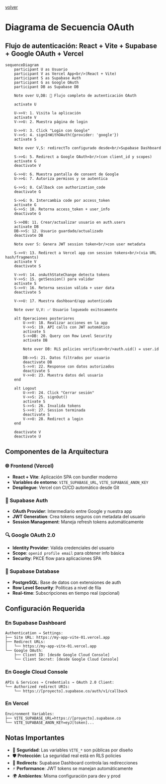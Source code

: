 [volver](Especificaciones_Técnicas-Módulo_Autenticación_OAuth.md)

# Diagrama de Secuencia OAuth

## Flujo de autenticación: React + Vite + Supabase + Google OAuth + Vercel

```mermaid
sequenceDiagram
    participant U as Usuario
    participant V as Vercel App<br/>(React + Vite)
    participant S as Supabase Auth
    participant G as Google OAuth
    participant DB as Supabase DB

    Note over U,DB: 🔐 Flujo completo de autenticación OAuth

    activate U
    
    U->>V: 1. Visita la aplicación
    activate V
    V->>U: 2. Muestra página de login
    
    U->>V: 3. Click "Login con Google"
    V->>S: 4. signInWithOAuth({provider: 'google'})
    activate S
    
    Note over V,S: redirectTo configurado desde<br/>Supabase Dashboard
    
    S->>G: 5. Redirect a Google OAuth<br/>(con client_id y scopes)
    activate G
    deactivate V
    
    G->>U: 6. Muestra pantalla de consent de Google
    U->>G: 7. Autoriza permisos y se autentica
    
    G->>S: 8. Callback con authorization_code
    deactivate G
    
    S->>G: 9. Intercambia code por access_token
    activate G
    G->>S: 10. Retorna access_token + user_info
    deactivate G
    
    S->>DB: 11. Crear/actualizar usuario en auth.users
    activate DB
    DB->>S: 12. Usuario guardado/actualizado
    deactivate DB
    
    Note over S: Genera JWT session token<br/>con user metadata
    
    S->>V: 13. Redirect a Vercel app con session tokens<br/>(via URL hash/fragments)
    activate V
    deactivate S
    
    V->>V: 14. onAuthStateChange detecta tokens
    V->>S: 15. getSession() para validar
    activate S
    S->>V: 16. Retorna session válida + user data
    deactivate S
    
    V->>U: 17. Muestra dashboard/app autenticada
    
    Note over U,V: ✅ Usuario logueado exitosamente

    alt Operaciones posteriores
        U->>V: 18. Realizar acciones en la app
        V->>S: 19. API calls con JWT automático
        activate S
        S->>DB: 20. Query con Row Level Security
        activate DB
        
        Note over DB: RLS policies verifican<br/>auth.uid() = user.id
        
        DB->>S: 21. Datos filtrados por usuario
        deactivate DB
        S->>V: 22. Response con datos autorizados
        deactivate S
        V->>U: 23. Muestra datos del usuario
    end
    
    alt Logout
        U->>V: 24. Click "Cerrar sesión"
        V->>S: 25. signOut()
        activate S
        S->>S: 26. Invalida tokens
        S->>V: 27. Session terminada
        deactivate S
        V->>U: 28. Redirect a login
    end
    
    deactivate V
    deactivate U
```

## Componentes de la Arquitectura

### 🌐 **Frontend (Vercel)**
- **React + Vite**: Aplicación SPA con bundler moderno
- **Variables de entorno**: `VITE_SUPABASE_URL`, `VITE_SUPABASE_ANON_KEY`
- **Despliegue**: Vercel con CI/CD automático desde Git

### 🔐 **Supabase Auth**
- **OAuth Provider**: Intermediario entre Google y nuestra app
- **JWT Generation**: Crea tokens seguros con metadata del usuario
- **Session Management**: Maneja refresh tokens automáticamente

### 🔍 **Google OAuth 2.0**
- **Identity Provider**: Valida credenciales del usuario
- **Scope**: `openid profile email` para obtener info básica
- **Security**: PKCE flow para aplicaciones SPA

### 💾 **Supabase Database**
- **PostgreSQL**: Base de datos con extensiones de auth
- **Row Level Security**: Políticas a nivel de fila
- **Real-time**: Subscripciones en tiempo real (opcional)

## Configuración Requerida

### En Supabase Dashboard
```
Authentication → Settings:
├── Site URL: https://my-app-vite-01.vercel.app
├── Redirect URLs:
│   └── https://my-app-vite-01.vercel.app
└── Google OAuth:
    ├── Client ID: [desde Google Cloud Console]
    └── Client Secret: [desde Google Cloud Console]
```

### En Google Cloud Console
```
APIs & Services → Credentials → OAuth 2.0 Client:
└── Authorized redirect URIs:
    └── https://[proyecto].supabase.co/auth/v1/callback
```

### En Vercel
```
Environment Variables:
├── VITE_SUPABASE_URL=https://[proyecto].supabase.co
└── VITE_SUPABASE_ANON_KEY=eyJ[token]...
```

## Notas Importantes

- 🔑 **Seguridad**: Las variables `VITE_*` son públicas por diseño
- 🛡️ **Protección**: La seguridad real está en RLS policies
- 🔄 **Redirects**: Supabase Dashboard controla las redirecciones
- ⚡ **Performance**: JWT tokens se manejan automáticamente
- 🌍 **Ambientes**: Misma configuración para dev y prod